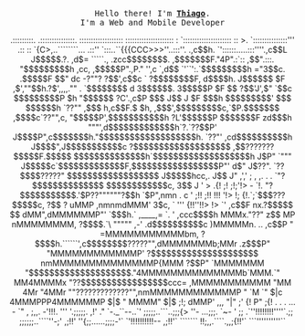 <p align="center">
  <br>
  <samp>
    Hello there! I'm <b><a rel="nofollow noopener noreferrer" target="_blank" href="https://www.linkedin.com/in/thiago-f-silva/">Thiago</a></b>.
    <br>I'm a Web and Mobile Developer<br>

</samp>

<p align="center">
                                     .:::::::::.
                                  .:::::::::::::::.
                                 :::::::::::::::::::
                                :::::::::::::::::::::
                             :  `:::::::::::::::::::::
                            :: >. `:::::::::::::::'''  .::
                            :: `{C>,..````````...   .::''
                            `:::..``{{{CCC>>>''..:::''.
                   .,c$$h.    `'::::::.....:::''''.,c$$L
                  J$$$$$.?. ,d$=  `````.,   .zcc$$$$$$$$.
                ,$$$$$$$F."4P".:`:: ,$$".:::. "$$$$$$$$$h   ,cc,
               ,$$$$$P".,P." '',c `,d$$ `'``':.`$$$$$$$$$h ="3$$c.
              .$$$$$F $$" dc -?""? ?$$',c$$c  ` ?$$$$$$$$F, d$$$$h.
              J$$$$$$ $F ,$',""$$h.?$',,,,."" . `$$$$$$$$ d 3$$$$$$.
              3$$$$$P $F $$    ?$$'J',$" `$$c  $$$$$$$$$P $h "$$$$$$
               ?C'.,c$P $$$    J$$ J $F   $$$h $$$$$$$$$' $$$ $$$$$$h
                `??""  ,$$$ h,c$$F.$ $h, ,$$$',$$$$$$$$$c,`$P.$$$$$$$
                      ,$$$$c`??"",c, "$$$$$P',$$$$$$$$$$$h ?L'$$$$$$P
                      $$$$$$$F zd$$$h  """',d$$$$$$$$$$$$$h`?.`??$$P'
                     J$$$$P",c$$$$$$$h."$$$$$$$$$$$$$$$$$$$h. `??"'
     ,cd$$$$$$$$$$h J$$$$",J$$$$$$$$$$$c ?$$$$$$$$$$$$$$$$$$$
   ,$$???????$$$$$F.$$$$$ $$$$$$$$$$$$$$h`$$$$$$$$$$$$$$$$$$$h
  J$P"        `""" J$$$$$c`$$$$$$$$$$$$$F,$$$$$$$$$$$$$$$$$P"'
 d$"               J$??".  `??$$$$?????" $$$$$$$$$$$$$$$$$$ J$$$$$hcc,.
J$$                J" ,','  ;    , ,. . . `"?$$$$$$$$$$$$$$ $$$$$$$$$$$$c,
3$$                J ' > .{! ;! ;!;'!> - `!.  "?$$$$$$$$$$$.'$P??""""""?$$h
`$P",nmn        .   c ' ;!! ;!! !!! '!> !; {!.`;`$$$???$$$$$c,           ?$$
 ? uMMP ,nmnmdMMM'  3$c, `  ''' {!!''!!> !> `' ,c$$F nx.?$$$$$            $$
  dMM",dMMMMMMP"'   `$$$h.`  ,____,=  `. ' ,ccc$$$$h MMMx."??"           z$$
  MP nMMMMMMMM,      ?$$$$.`\ """"" ,-' .d$$$$$$$$$$c )MMMMMn.  ..     ,c$$P
  " =MMMMMMMMMMMbm,   ?$$$$h.``````',c$$$$$$$$?????"",dMMMMMMMb;MMr .z$$$P"
     "MMMMMMMMMMMMP'   ?$$$$$$$$$$$$$$$$$$$$$ nmMMMMMMMMMMMMMMP{MMM ?$$P"
      `MMMMMMM          "$$$$$$$$$$$$$$$$$$$$."4MMMMMMMMMMMMMMb`MMM.`"
       MM4MMMMx           "??$$$$$$$$$$$$$$$$$ccc= ,MMMMMMMMMMM "MM
       4Mr "4MMr               ""?????????????"",nmMMMMMMMMMMMMP  "
       `M    `"                $|c             4MMMPPP4MMMMMMP
                               $|$              "      MMMM"
                               $|$              ;!;   dMMP'
                           ,,, "|"              ;' {! P" ;{!
                      . . .  ...  -          `" , ;,,. -'!!!.
                     ''' '.;;;;;.         ,!' ." `-._``--..`'
                    ;;;;;..```..;;;{>   ''- ...;;;.   `~- ' ;;
                  .`''!!!!!!!!''''`.;; ;;;;;;..````''-;' ,;!!'
                  ''{;;......;;;;-'`   `'!!!!!!!!!!-- ,;!!'`
                       ```````        !!;,,.````.,,;{!!'`
                                       ```''''''''''``

</p>

  <!-- <br />

  <img src="https://raw.githubusercontent.com/TanZng/TanZng/master/assets/hollor_knight3.gif" width="200" /> -->

</p>

<!--
<details align="center">

 <summary> <b> <samp> Light bonfire </samp></b></summary>
<samp>
 <b><h2 style="color: #fc6203">B O N F I R E &nbsp; L I T !</h2> </b>

<img src="https://raw.githubusercontent.com/TanZng/TanZng/master/assets/bonefire.gif" width="200"/>

Current Project: <a href="https://github.com/TanZng/dijkstras-shortest-path">Dijkstra's shortest path visualizer.</a>

<p align="center">
  <a rel="nofollow noopener noreferrer" target="_blank" href="https://www.linkedin.com/in/tania-r-zuniga/">
  <img src="https://raw.githubusercontent.com/TanZng/TanZng/master/assets/linkedin.png" width="30px" alt="LinkedIn"></a>
  &nbsp;
  &nbsp;
  <a rel="nofollow noopener noreferrer" target="_blank" href="https://twitter.com/tanx_dev">
  <img src="https://raw.githubusercontent.com/TanZng/TanZng/master/assets/twitter.png" width="30px" alt="Twitter"></a>
  &nbsp;
  &nbsp;
  <a rel="nofollow noopener noreferrer" target="_blank" href="https://www.youtube.com/channel/UCbBb1mcQ3nG-5B5Md5wJXzw">
  <img src="https://raw.githubusercontent.com/TanZng/TanZng/master/assets/youtube.png" width="30px" alt="YouTube"></a>
  &nbsp;
  &nbsp;
  <a rel="nofollow noopener noreferrer" target="_blank" href="https://tanx.dev/estus-flask">
  <img src="https://raw.githubusercontent.com/TanZng/TanZng/master/assets/estus_flask.png" width="23px" alt="Secret"></a>
</p>


</samp>
</details> -->
